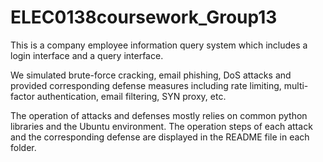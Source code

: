 # ELEC0138coursework_Group13
This is a company employee information query system which includes a login interface and a query interface.  

We simulated brute-force cracking, email phishing, DoS attacks and provided corresponding defense measures including rate limiting, multi-factor authentication, email filtering, SYN proxy, etc.  

The operation of attacks and defenses mostly relies on common python libraries and the Ubuntu environment. The operation steps of each attack and the corresponding defense are displayed in the README file in each folder.
